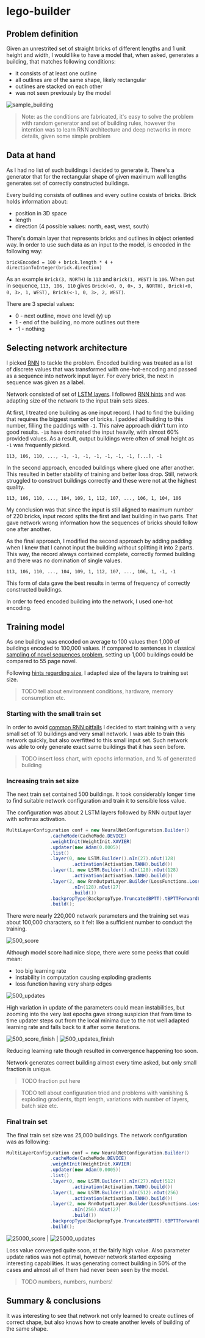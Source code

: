 # lego-builder

## Problem definition

Given an unrestrited set of straight bricks of different lengths and 1 unit height and width, I would like to have
a model that, when asked, generates a building, that matches following conditions:
 * it consists of at least one outline
 * all outlines are of the same shape, likely rectangular
 * outlines are stacked on each other
 * was not seen previously by the model
 
 ![sample_building](img/sample_building.png)

> Note: as the conditions are fabricated, it's easy to solve the problem with random generator and set of building rules, however 
the intention was to learn RNN architecture and deep networks in more details, given some simple problem

## Data at hand

As I had no list of such buildings I decided to generate it. There's a generator that for the rectangular shape of given maximum
wall lengths generates set of correctly constructed buildings.

Every building consists of outlines and every outline cosists of bricks. Brick holds information about:
 * position in 3D space
 * length
 * direction (4 possible values: north, east, west, south)
 
 There's domain layer that represents bricks and outlines in object oriented way. In order to use such data as an input to the model, is encoded in the following way:
 ```
 brickEncoded = 100 + brick.length * 4 + directionToInteger(brick.direction)
 ```
 As an example `Brick(3, NORTH)` is `113` and `Brick(1, WEST)` is `106`. When put in sequence, `113, 106, 110` gives `Brick(<0, 0, 0>, 3, NORTH), Brick(<0, 0, 3>, 1, WEST), Brick(<-1, 0, 3>, 2, WEST)`.
 
 There are 3 special values:
 * 0 - next outline, move one level (y) up
 * 1 - end of the building, no more outlines out there
 * -1 - nothing
 
## Selecting network architecture

I picked [RNN](https://www.coursera.org/lecture/nlp-sequence-models/recurrent-neural-network-model-ftkzt) to tackle the problem. Encoded building was treated as a list of discrete values that was transformed with one-hot-encoding and passed as a sequence into network input layer. For every brick, the next in sequence was given as a label.

Network consisted of set of [LSTM layers](https://www.coursera.org/lecture/nlp-sequence-models/long-short-term-memory-lstm-KXoay). I followed [RNN hints](https://towardsdatascience.com/rnn-training-tips-and-tricks-2bf687e67527) and was adapting size of the network to the input train sets sizes.

At first, I treated one building as one input record. I had to find the building that requires the biggest number of bricks. I padded all building to this number, filling the paddings with `-1`. This naive approach didn't turn into good results. `-1`s have dominated the input heavily, with almost 60% provided values. As a result, output buildings were often of small height as `-1` was frequently picked.

```
113, 106, 110, ..., -1, -1, -1, -1, -1, -1, -1, [...], -1
```

In the second approach, encoded buildings where glued one after another. This resulted in better stability of training and better loss drop. Still, network struggled to construct buildings correctly and these were not at the highest quality.

```
113, 106, 110, ..., 104, 109, 1, 112, 107, ..., 106, 1, 104, 106
```

My conclusion was that since the input is still aligned to maximum number of 220 bricks, input record splits the first and last building in two parts. That gave network wrong information how the sequences of bricks should follow one after another.

As the final approach, I modified the second approach by adding padding when I knew that I cannot input the building without splitting it into 2 parts. This way, the record always contained complete, correctly formed building and there was no domination of single values.

```
113, 106, 110, ..., 104, 109, 1, 112, 107, ..., 106, 1, -1, -1
```

This form of data gave the best results in terms of frequency of correctly constructed buildings.

In order to feed encoded building into the network, I used one-hot encoding. 

## Training model

As one building was encoded on average to 100 values then 1,000 of buildings encoded to 100,000 values. If compared to sentences in classical [sampling of novel sequences problem](https://www.coursera.org/lecture/nlp-sequence-models/sampling-novel-sequences-MACos), setting up 1,000 buildings could be compared to 55 page novel.

Following [hints regarding size](https://towardsdatascience.com/rnn-training-tips-and-tricks-2bf687e67527), I adapted size of the layers to training set size.

> TODO tell about environment conditions, hardware, memory consumption etc.
 
### Starting with the small train set

In order to avoid [common RNN pitfalls](https://blog.slavv.com/37-reasons-why-your-neural-network-is-not-working-4020854bd607)
I decided to start training with a very small set of 10 buildings and very small network. I was able to train this network quickly, but also overfitted to this small input set. Such network was able to only generate exact same buildings that it has
seen before.

> TODO insert loss chart, with epochs information, and % of generated building

### Increasing train set size

The next train set contained 500 buildings. It took considerably longer time to find suitable network configuration and train it to sensible loss value.

The configuration was about 2 LSTM layers followed by RNN output layer with softmax activation. 

```java
MultiLayerConfiguration conf = new NeuralNetConfiguration.Builder()
                .cacheMode(CacheMode.DEVICE)
                .weightInit(WeightInit.XAVIER)
                .updater(new Adam(0.0005))
                .list()
                .layer(0, new LSTM.Builder().nIn(27).nOut(128)
                        .activation(Activation.TANH).build())
                .layer(1, new LSTM.Builder().nIn(128).nOut(128)
                        .activation(Activation.TANH).build())
                .layer(2, new RnnOutputLayer.Builder(LossFunctions.LossFunction.MCXENT).activation(Activation.SOFTMAX)
                        .nIn(128).nOut(27)
                        .build())
                .backpropType(BackpropType.TruncatedBPTT).tBPTTForwardLength(220).tBPTTBackwardLength(220)
                .build();
```

There were nearly 220,000 network parameters and the training set was about 100,000 characters, so it felt like a sufficient number to conduct the training. 

![500_score](img/500_score.png)

Although model score had nice slope, there were some peeks that could mean:
 * too big learning rate
 * instability in computation causing exploding gradients
 * loss function having very sharp edges
 
 ![500_updates](img/500_update_ratios.png)
 
High variation in update of the parameters could mean instabilities, but zooming into the very last epochs gave strong suspicion that from time to time updater steps out from the local minima due to the not well adapted learning rate and falls back to it after some iterations.

![500_score_finish](img/500_score_finish.png) | ![500_updates_finish](img/500_update_ratios_finish.png)

Reducing learning rate though resulted in convergence happening too soon.

Network generates correct building almost every time asked, but only small fraction is unique.

> TODO fraction put here

> TODO tell about configuration tried and problems with vanishing & exploding gradients, tbptt length, variations with number of layers, batch size etc.

### Final train set

The final train set size was 25,000 buildings. The network configuration was as following:

```java
MultiLayerConfiguration conf = new NeuralNetConfiguration.Builder()
                .cacheMode(CacheMode.DEVICE)
                .weightInit(WeightInit.XAVIER)
                .updater(new Adam(0.0005))
                .list()
                .layer(0, new LSTM.Builder().nIn(27).nOut(512)
                        .activation(Activation.TANH).build())
                .layer(1, new LSTM.Builder().nIn(512).nOut(256)
                        .activation(Activation.TANH).build())
                .layer(2, new RnnOutputLayer.Builder(LossFunctions.LossFunction.MCXENT).activation(Activation.SOFTMAX)
                        .nIn(256).nOut(27)
                        .build())
                .backpropType(BackpropType.TruncatedBPTT).tBPTTForwardLength(220).tBPTTBackwardLength(220)
                .build();
```

![25000_score](img/25000_score.png) | ![25000_updates](img/25000_updates.png)

Loss value converged quite soon, at the fairly high value. Also parameter update ratios was not optimal, however network started exposing interesting capabilities. It was generating correct building in 50% of the cases and almost all of them had never been seen by the model.

> TODO numbers, numbers, numbers!

## Summary & conclusions

It was interesting to see that network not only learned to create outlines of correct shape, but also knows how to create another levels of building of the same shape.
